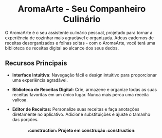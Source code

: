 
<h1 align="center"> AromaArte - Seu Companheiro Culinário </h1>

O AromaArte é o seu assistente culinário pessoal, projetado para tornar a experiência de cozinhar mais agradável e organizada. Adeus cadernos de receitas desorganizados e folhas soltas - com o AromaArte, você terá uma biblioteca de receitas digital ao alcance dos seus dedos.

## Recursos Principais
* **Interface Intuitiva:**
Navegação fácil e design intuitivo para proporcionar uma experiência agradável.

* **Biblioteca de Receitas Digital:**
Crie, armazene e organize todas as suas receitas favoritas em um único lugar. Nunca mais perca uma receita valiosa.

* **Editor de Receitas:**
 Personalize suas receitas e faça anotações diretamente no aplicativo. Adicione substituições e  ajuste o tamanho das porções.

<h4 align="center"> 
    :construction:  Projeto em construção  :construction:
</h4>
